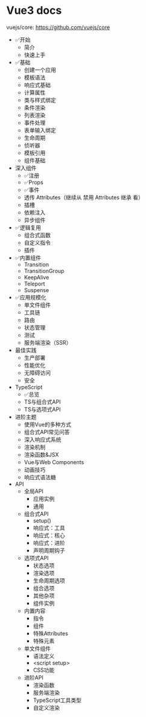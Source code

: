 # Vue3 docs
vuejs/core: https://github.com/vuejs/core
- ✅开始
    - 简介
    - 快速上手
- ✅基础
    - 创建一个应用
    - 模板语法
    - 响应式基础
    - 计算属性
    - 类与样式绑定
    - 条件渲染
    - 列表渲染
    - 事件处理
    - 表单输入绑定
    - 生命周期
    - 侦听器
    - 模板引用
    - 组件基础
- 深入组件
    - ✅注册
    - ✅Props
    - ✅事件
    - 透传 Attributes（继续从 禁用 Attributes 继承 看）
    - 插槽
    - 依赖注入
    - 异步组件
- ✅逻辑复用
    - 组合式函数
    - 自定义指令
    - 插件
- ✅内置组件
    - Transition
    - TransitionGroup
    - KeepAlive
    - Teleport
    - Suspense
- ✅应用规模化
    - 单文件组件
    - 工具链
    - 路由
    - 状态管理
    - 测试
    - 服务端渲染（SSR）
- 最佳实践
    - 生产部署
    - 性能优化
    - 无障碍访问
    - 安全
- TypeScript
    - ✅总览
    - TS与组合式API
    - TS与选项式API
- 进阶主题
    - 使用Vue的多种方式
    - 组合式API常见问答
    - 深入响应式系统
    - 渲染机制
    - 渲染函数&JSX
    - Vue与Web Components
    - 动画技巧
    - 响应式语法糖
- API
    - 全局API
        - 应用实例
        - 通用
    - 组合式API
        - setup()
        - 响应式：工具
        - 响应式：核心
        - 响应式：进阶
        - 声明周期钩子
    - 选项式API
        - 状态选项
        - 渲染选项
        - 生命周期选项
        - 组合选项
        - 其他杂项
        - 组件实例
    - 内置内容
        - 指令
        - 组件
        - 特殊Attributes
        - 特殊元素
    - 单文件组件
        - 语法定义
        - \<script setup>
        - CSS功能
    - 进阶API
        - 渲染函数
        - 服务端渲染
        - TypeScript工具类型
        - 自定义渲染